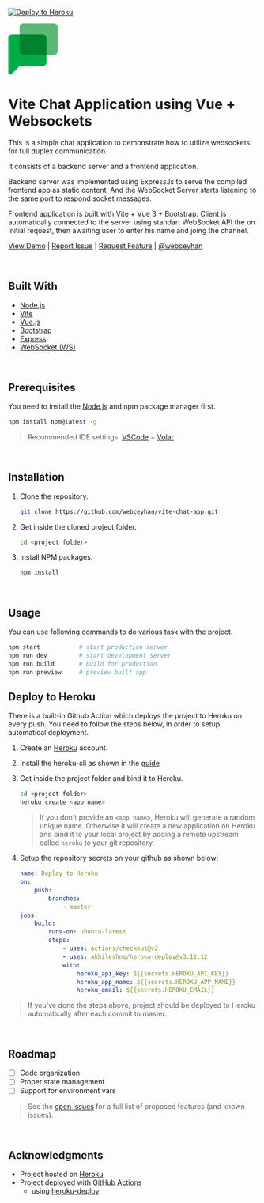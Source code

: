 [![Deploy to Heroku](https://github.com/webceyhan/vite-chat-app/actions/workflows/heroku.yml/badge.svg)](https://github.com/webceyhan/vite-chat-app/actions/workflows/heroku.yml)

<!-- Logo -->

<img src="./src/assets/logo.png" width="100px">
<!-- ![Logo](./src/assets/logo.png) -->

 <!-- Title -->

# Vite Chat Application using Vue + Websockets

<!-- Description -->

This is a simple chat application to demonstrate how to utilize websockets for full duplex communication.

It consists of a backend server and a frontend application.

Backend server was implemented using ExpressJs to serve the compiled frontend app as static content. And the WebSocket Server starts listening to the same port to respond socket messages.

Frontend application is built with Vite + Vue 3 + Bootstrap. Client is automatically connected to the server using standart WebSocket API the on initial request, then awaiting user to enter his name and joing the channel.

[View Demo](https://webceyhan-chat-app.herokuapp.com/) |
[Report Issue](https://github.com/webceyhan/vite-chat-app/issues) |
[Request Feature](https://github.com/webceyhan/vite-chat-app/pulls) |
[@webceyhan](https://twitter.com/webceyhan)

<br>
<!-- Built With -->

## Built With

-   [Node.js](https://nodejs.dev/)
-   [Vite](https://vitejs.dev/)
-   [Vue.js](https://vuejs.org/)
-   [Bootstrap](https://getbootstrap.com)
-   [Express](https://expressjs.com/)
-   [WebSocket (WS)](https://github.com/websockets/ws)

<br>
<!-- Prerequisites -->

## Prerequisites

You need to install the [Node.js](https://nodejs.dev/) and npm package manager first.

```sh
npm install npm@latest -g
```

> Recommended IDE settings:
> [VSCode](https://code.visualstudio.com/) + [Volar](https://marketplace.visualstudio.com/items?itemName=johnsoncodehk.volar)

<br>
<!-- Installation -->

## Installation

1. Clone the repository.
    ```sh
    git clone https://github.com/webceyhan/vite-chat-app.git
    ```
2. Get inside the cloned project folder.
    ```sh
    cd <project folder>
    ```
3. Install NPM packages.
    ```sh
    npm install
    ```

<br>
<!-- Usage Examples -->

## Usage

You can use following commands to do various task with the project.

```sh
npm start           # start production server
npm run dev         # start development server
npm run build       # build for production
npm run preview     # preview built app
```

## Deploy to Heroku

There is a built-in Github Action which deploys the project to Heroku on every push.
You need to follow the steps below, in order to setup automatical deployment.

1. Create an [Heroku](https://www.heroku.com/home) account.

2. Install the heroku-cli as shown in the [guide](https://devcenter.heroku.com/articles/heroku-cli#install-the-heroku-cli)

3. Get inside the project folder and bind it to Heroku.

    ```sh
    cd <project folder>
    heroku create <app name>
    ```

    > If you don't provide an `<app name>`, Heroku will generate a random unique name.
    > Otherwise it will create a new application on Heroku and bind it to your local project by adding a remote upstream called `heroku` to your git repository.

4. Setup the repository secrets on your github as shown below:
    ```yaml
    name: Deploy to Heroku
    on:
        push:
            branches:
                - master
    jobs:
        build:
            runs-on: ubuntu-latest
            steps:
                - uses: actions/checkout@v2
                - uses: akhileshns/heroku-deploy@v3.12.12
                with:
                    heroku_api_key: ${{secrets.HEROKU_API_KEY}}
                    heroku_app_name: ${{secrets.HEROKU_APP_NAME}}
                    heroku_email: ${{secrets.HEROKU_EMAIL}}
    ```
> If you've done the steps above, project should be deployed to Heroku automatically after each commit to master.

<br>
<!-- Roadmap -->

## Roadmap

-   [ ] Code organization
-   [ ] Proper state management
-   [ ] Support for environment vars

> See the [open issues](https://github.com/webceyhan/vite-chat-app/issues) for a full list of proposed features (and known issues).

<br>
<!-- Acknowledgments -->

## Acknowledgments

-   Project hosted on [Heroku](https://www.heroku.com/home)
-   Project deployed with [GitHub Actions](https://docs.github.com/en/actions)
    -   using [heroku-deploy](https://github.com/akhileshns/heroku-deploy@)
